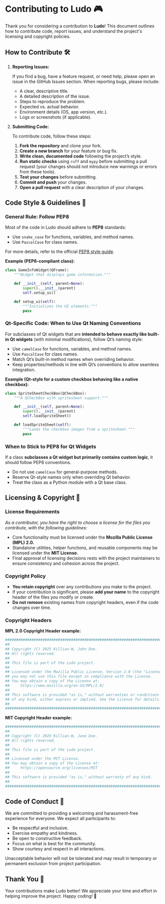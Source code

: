 # Contributing to Ludo 🎮

Thank you for considering a contribution to **Ludo**! This document outlines how to contribute code, report issues, and understand the project's licensing and copyright policies.

## How to Contribute 🛠️

1. **Reporting Issues:**

    If you find a bug, have a feature request, or need help, please open an issue in the GitHub Issues section. When reporting bugs, please include:

    - A clear, descriptive title.
    - A detailed description of the issue.
    - Steps to reproduce the problem.
    - Expected vs. actual behavior.
    - Environment details (OS, app version, etc.).
    - Logs or screenshots (if applicable).

2. **Submitting Code:**

    To contribute code, follow these steps:

    1. **Fork the repository** and clone your fork.
    2. **Create a new branch** for your feature or bug fix.
    3. **Write clean, documented code** following the project’s style.
    4. **Run static checks** using `ruff` and `mypy` before submitting a pull request (your changes should not introduce new warnings or errors from these tools).
    5. **Test your changes** before submitting.
    6. **Commit and push** your changes.
    7. **Open a pull request** with a clear description of your changes.

## Code Style & Guidelines 📝

### General Rule: Follow PEP8

Most of the code in Ludo should adhere to **PEP8** standards:

- Use `snake_case` for functions, variables, and method names.
- Use `PascalCase` for class names.

For more details, refer to the official [PEP8 style guide](https://pep8.org/).

**Example (PEP8-compliant class):**

```python
class GameInfoWidget(QFrame):
    """Widget that displays game information."""

    def __init__(self, parent=None):
        super().__init__(parent)
        self.setup_ui()

    def setup_ui(self):
        """Initializes the UI elements."""
        pass
```

### Qt-Specific Code: When to Use Qt Naming Conventions

For subclasses of Qt widgets that are **intended to behave exactly like built-in Qt widgets** (with minimal modifications), follow Qt’s naming style:

- Use `camelCase` for functions, variables, and method names.
- Use `PascalCase` for class names.
- Match Qt’s built-in method names when overriding behavior.
- Keep properties/methods in line with Qt’s conventions to allow seamless integration.

**Example (Qt-style for a custom checkbox behaving like a native checkbox):**

```python
class SpriteSheetCheckBox(QCheckBox):
    """A QCheckBox with spritesheet support."""

    def __init__(self, parent=None):
        super().__init__(parent)
        self.loadSpriteSheet()

    def loadSpriteSheet(self):
        """Loads the checkbox images from a spritesheet."""
        pass
```

### When to Stick to PEP8 for Qt Widgets

If a class **subclasses a Qt widget but primarily contains custom logic**, it should follow PEP8 conventions.

- Do not use `camelCase` for general-purpose methods.
- Reserve Qt-style names only when overriding Qt behavior.
- Treat the class as a Python module with a Qt base class.

## Licensing & Copyright 📝

### License Requirements

*As a contributor, you have the right to choose a license for the files you contribute, with the following guidelines:*

- Core functionality must be licensed under the **Mozilla Public License (MPL) 2.0.**
- Standalone utilities, helper functions, and reusable components may be licensed under the **MIT License.**
- Final approval of licensing decisions rests with the project maintainers to ensure consistency and cohesion across the project.

### Copyright Policy

- **You retain copyright** over any contributions you make to the project.
- If your contribution is significant, please **add your name** to the copyright header of the files you modify or create.
- **Do not remove** existing names from copyright headers, even if the code changes over time.

### Copyright Headers

**MPL 2.0 Copyright Header example:**

```python
#############################################################################
##
## Copyright (C) 2025 Killian-W, John Doe.
## All rights reserved.
##
## This file is part of the Ludo project.
##
## Licensed under the Mozilla Public License, Version 2.0 (the "License");
## you may not use this file except in compliance with the License.
## You may obtain a copy of the License at:
##     https://www.mozilla.org/en-US/MPL/2.0/
##
## This software is provided "as is," without warranties or conditions
## of any kind, either express or implied. See the License for details.
##
#############################################################################
```

**MIT Copyright Header example:**

```python
#############################################################################
##
## Copyright (C) 2025 Killian-W, Jane Doe.
## All rights reserved.
##
## This file is part of the Ludo project.
##
## Licensed under the MIT License.
## You may obtain a copy of the License at:
##     https://opensource.org/licenses/MIT
##
## This software is provided "as is," without warranty of any kind.
##
#############################################################################
```

## Code of Conduct 🤝

We are committed to providing a welcoming and harassment-free experience for everyone. We expect all participants to:

- Be respectful and inclusive.
- Exercise empathy and kindness.
- Be open to constructive feedback.
- Focus on what is best for the community.
- Show courtesy and respect in all interactions.

Unacceptable behavior will not be tolerated and may result in temporary or permanent exclusion from project participation.

## Thank You 🙏

Your contributions make Ludo better! We appreciate your time and effort in helping improve the project. Happy coding! 🚀
